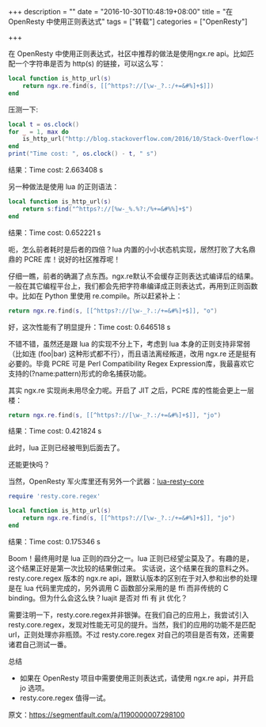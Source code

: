 +++
description = ""
date = "2016-10-30T10:48:19+08:00"
title = "在 OpenResty 中使用正则表达式"
tags = ["转载"]
categories = ["OpenResty"]

+++

在 OpenResty 中使用正则表达式，社区中推荐的做法是使用ngx.re api。比如匹配一个字符串是否为 http(s) 的链接，可以这么写：

```lua
local function is_http_url(s)
    return ngx.re.find(s, [[^https?://[\w-_?.:/+=&#%]+$]])
end
```

压测一下:

```lua
local t = os.clock()
for _ = 1, max do
    is_http_url("http://blog.stackoverflow.com/2016/10/Stack-Overflow-92-Podcast-The-Guerilla-Guide-to-Interviewing/?cb=1")
end
print("Time cost: ", os.clock() - t, " s")
```

结果：Time cost: 2.663408 s

另一种做法是使用 lua 的正则语法：

```lua
local function is_http_url(s)
    return s:find("^https?://[%w-_%.%?:/%+=&#%%]+$")
end
```

结果：Time cost: 0.652221 s

呃，怎么前者耗时是后者的四倍？lua 内置的小小状态机实现，居然打败了大名鼎鼎的 PCRE 库！说好的社区推荐呢！

仔细一瞧，前者的确漏了点东西。ngx.re默认不会缓存正则表达式编译后的结果。一般在其它编程平台上，我们都会先把字符串编译成正则表达式，再用到正则函数中。比如在
Python 里使用 re.compile。所以赶紧补上：

```lua
return ngx.re.find(s, [[^https?://[\w-_?.:/+=&#%]+$]], "o")
```

好，这次性能有了明显提升：Time cost: 0.646518 s

不错不错，虽然还是跟 lua 的实现不分上下，考虑到 lua 本身的正则支持非常弱（比如连 (foo|bar)
这种形式都不行），而且语法离经叛道，改用 ngx.re 还是挺有必要的。毕竟 PCRE 可是 Perl Compatibility Regex
Expression库，我最喜欢它支持的(?name:pattern)形式的命名捕获功能。

其实 ngx.re 实现尚未用尽全力呢。开启了 JIT 之后，PCRE 库的性能会更上一层楼：

```lua
return ngx.re.find(s, [[^https?://[\w-_?.:/+=&#%]+$]], "jo")
```

结果：Time cost: 0.421824 s

此时，lua 正则已经被甩到后面去了。

还能更快吗？

当然，OpenResty 军火库里还有另外一个武器：[lua-resty-core](https://github.com/openresty/lua-resty-core)

```lua
require 'resty.core.regex'

local function is_http_url(s)
    return ngx.re.find(s, [[^https?://[\w-_?.:/+=&#%]+$]], "jo")
end
```

结果：Time cost: 0.175346 s

Boom！最终用时是 lua 正则的四分之一。lua 正则已经望尘莫及了。有趣的是，这个结果正好是第一次比较的结果倒过来。
实话说，这个结果在我的意料之外。resty.core.regex 版本的 ngx.re api，跟默认版本的区别在于对入参和出参的处理是在 lua
代码里完成的，另外调用 C 函数部分采用的是 ffi 而非传统的 C binding。但为什么会这么快？luajit 是否对 ffi 有 jit 优化？

需要注明一下，resty.core.regex并非银弹。在我们自己的应用上，我尝试引入resty.core.regex，发现对性能无可见的提升。当然，我们的应用的功能不是匹配
url，正则处理亦非瓶颈。不过 resty.core.regex 对自己的项目是否有效，还需要诸君自己测试一番。

总结

* 如果在 OpenResty 项目中需要使用正则表达式，请使用 ngx.re api，并开启 jo 选项。
* resty.core.regex 值得一试。

原文：https://segmentfault.com/a/1190000007298100
